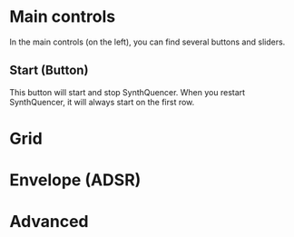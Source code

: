 # Main controls
In the main controls (on the left), you can find several buttons and sliders.

## Start (Button)
This button will start and stop SynthQuencer. When you restart SynthQuencer, it will always start on the first row.

# Grid

# Envelope (ADSR)

# Advanced